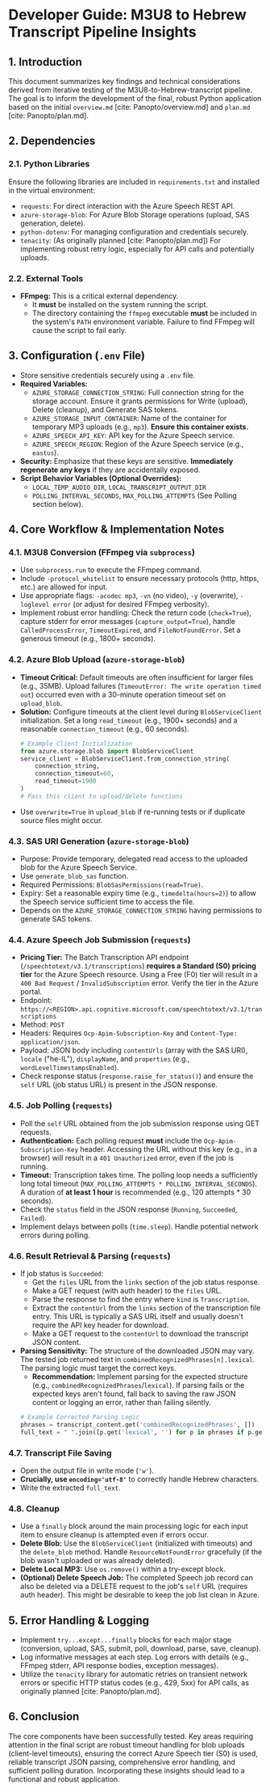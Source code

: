 # Developer Guide: M3U8 to Hebrew Transcript Pipeline Insights

## 1. Introduction

This document summarizes key findings and technical considerations derived from iterative testing of the M3U8-to-Hebrew-transcript pipeline. The goal is to inform the development of the final, robust Python application based on the initial `overview.md` [cite: Panopto/overview.md] and `plan.md` [cite: Panopto/plan.md].

## 2. Dependencies

### 2.1. Python Libraries

Ensure the following libraries are included in `requirements.txt` and installed in the virtual environment:

* `requests`: For direct interaction with the Azure Speech REST API.
* `azure-storage-blob`: For Azure Blob Storage operations (upload, SAS generation, delete).
* `python-dotenv`: For managing configuration and credentials securely.
* `tenacity`: (As originally planned [cite: Panopto/plan.md]) For implementing robust retry logic, especially for API calls and potentially uploads.

### 2.2. External Tools

* **FFmpeg:** This is a critical external dependency.
    * It **must** be installed on the system running the script.
    * The directory containing the `ffmpeg` executable **must** be included in the system's `PATH` environment variable. Failure to find FFmpeg will cause the script to fail early.

## 3. Configuration (`.env` File)

* Store sensitive credentials securely using a `.env` file.
* **Required Variables:**
    * `AZURE_STORAGE_CONNECTION_STRING`: Full connection string for the storage account. Ensure it grants permissions for Write (upload), Delete (cleanup), and Generate SAS tokens.
    * `AZURE_STORAGE_INPUT_CONTAINER`: Name of the container for temporary MP3 uploads (e.g., `mp3`). **Ensure this container exists.**
    * `AZURE_SPEECH_API_KEY`: API key for the Azure Speech service.
    * `AZURE_SPEECH_REGION`: Region of the Azure Speech service (e.g., `eastus`).
* **Security:** Emphasize that these keys are sensitive. **Immediately regenerate any keys** if they are accidentally exposed.
* **Script Behavior Variables (Optional Overrides):**
    * `LOCAL_TEMP_AUDIO_DIR`, `LOCAL_TRANSCRIPT_OUTPUT_DIR`
    * `POLLING_INTERVAL_SECONDS`, `MAX_POLLING_ATTEMPTS` (See Polling section below).

## 4. Core Workflow & Implementation Notes

### 4.1. M3U8 Conversion (FFmpeg via `subprocess`)

* Use `subprocess.run` to execute the FFmpeg command.
* Include `-protocol_whitelist` to ensure necessary protocols (http, https, etc.) are allowed for input.
* Use appropriate flags: `-acodec mp3`, `-vn` (no video), `-y` (overwrite), `-loglevel error` (or adjust for desired FFmpeg verbosity).
* Implement robust error handling: Check the return code (`check=True`), capture stderr for error messages (`capture_output=True`), handle `CalledProcessError`, `TimeoutExpired`, and `FileNotFoundError`. Set a generous timeout (e.g., 1800+ seconds).

### 4.2. Azure Blob Upload (`azure-storage-blob`)

* **Timeout Critical:** Default timeouts are often insufficient for larger files (e.g., 35MB). Upload failures (`TimeoutError: The write operation timed out`) occurred even with a 30-minute operation timeout set on `upload_blob`.
* **Solution:** Configure timeouts at the client level during `BlobServiceClient` initialization. Set a long `read_timeout` (e.g., 1900+ seconds) and a reasonable `connection_timeout` (e.g., 60 seconds).
    ```python
    # Example Client Initialization
    from azure.storage.blob import BlobServiceClient
    service_client = BlobServiceClient.from_connection_string(
        connection_string,
        connection_timeout=60,
        read_timeout=1900
    )
    # Pass this client to upload/delete functions
    ```
* Use `overwrite=True` in `upload_blob` if re-running tests or if duplicate source files might occur.

### 4.3. SAS URI Generation (`azure-storage-blob`)

* Purpose: Provide temporary, delegated read access to the uploaded blob for the Azure Speech Service.
* Use `generate_blob_sas` function.
* Required Permissions: `BlobSasPermissions(read=True)`.
* Expiry: Set a reasonable expiry time (e.g., `timedelta(hours=2)`) to allow the Speech service sufficient time to access the file.
* Depends on the `AZURE_STORAGE_CONNECTION_STRING` having permissions to generate SAS tokens.

### 4.4. Azure Speech Job Submission (`requests`)

* **Pricing Tier:** The Batch Transcription API endpoint (`/speechtotext/v3.1/transcriptions`) **requires a Standard (S0) pricing tier** for the Azure Speech resource. Using a Free (F0) tier will result in a `400 Bad Request` / `InvalidSubscription` error. Verify the tier in the Azure portal.
* Endpoint: `https://<REGION>.api.cognitive.microsoft.com/speechtotext/v3.1/transcriptions`
* Method: `POST`
* Headers: Requires `Ocp-Apim-Subscription-Key` and `Content-Type: application/json`.
* Payload: JSON body including `contentUrls` (array with the SAS URI), `locale` ("he-IL"), `displayName`, and `properties` (e.g., `wordLevelTimestampsEnabled`).
* Check response status (`response.raise_for_status()`) and ensure the `self` URL (job status URL) is present in the JSON response.

### 4.5. Job Polling (`requests`)

* Poll the `self` URL obtained from the job submission response using GET requests.
* **Authentication:** Each polling request **must** include the `Ocp-Apim-Subscription-Key` header. Accessing the URL without this key (e.g., in a browser) will result in a `401 Unauthorized` error, even if the job is running.
* **Timeout:** Transcription takes time. The polling loop needs a sufficiently long total timeout (`MAX_POLLING_ATTEMPTS * POLLING_INTERVAL_SECONDS`). A duration of **at least 1 hour** is recommended (e.g., 120 attempts * 30 seconds).
* Check the `status` field in the JSON response (`Running`, `Succeeded`, `Failed`).
* Implement delays between polls (`time.sleep`). Handle potential network errors during polling.

### 4.6. Result Retrieval & Parsing (`requests`)

* If job status is `Succeeded`:
    * Get the `files` URL from the `links` section of the job status response.
    * Make a GET request (with auth header) to the `files` URL.
    * Parse the response to find the entry where `kind` is `Transcription`.
    * Extract the `contentUrl` from the `links` section of the transcription file entry. This URL is typically a SAS URL itself and usually doesn't require the API key header for download.
    * Make a GET request to the `contentUrl` to download the transcript JSON content.
* **Parsing Sensitivity:** The structure of the downloaded JSON may vary. The tested job returned text in `combinedRecognizedPhrases[n].lexical`. The parsing logic must target the correct keys.
    * **Recommendation:** Implement parsing for the expected structure (e.g., `combinedRecognizedPhrases`/`lexical`). If parsing fails or the expected keys aren't found, fall back to saving the raw JSON content or logging an error, rather than failing silently.
    ```python
    # Example Corrected Parsing Logic
    phrases = transcript_content.get('combinedRecognizedPhrases', [])
    full_text = " ".join([p.get('lexical', '') for p in phrases if p.get('lexical')])
    ```

### 4.7. Transcript File Saving

* Open the output file in write mode (`'w'`).
* **Crucially, use `encoding='utf-8'`** to correctly handle Hebrew characters.
* Write the extracted `full_text`.

### 4.8. Cleanup

* Use a `finally` block around the main processing logic for each input item to ensure cleanup is attempted even if errors occur.
* **Delete Blob:** Use the `BlobServiceClient` (initialized with timeouts) and the `delete_blob` method. Handle `ResourceNotFoundError` gracefully (if the blob wasn't uploaded or was already deleted).
* **Delete Local MP3:** Use `os.remove()` within a try-except block.
* **(Optional) Delete Speech Job:** The completed Speech job record can also be deleted via a DELETE request to the job's `self` URL (requires auth header). This might be desirable to keep the job list clean in Azure.

## 5. Error Handling & Logging

* Implement `try...except...finally` blocks for each major stage (conversion, upload, SAS, submit, poll, download, parse, save, cleanup).
* Log informative messages at each step. Log errors with details (e.g., FFmpeg stderr, API response bodies, exception messages).
* Utilize the `tenacity` library for automatic retries on transient network errors or specific HTTP status codes (e.g., 429, 5xx) for API calls, as originally planned [cite: Panopto/plan.md].

## 6. Conclusion

The core components have been successfully tested. Key areas requiring attention in the final script are robust timeout handling for blob uploads (client-level timeouts), ensuring the correct Azure Speech tier (S0) is used, reliable transcript JSON parsing, comprehensive error handling, and sufficient polling duration. Incorporating these insights should lead to a functional and robust application.